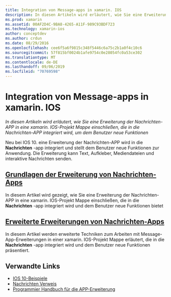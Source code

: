 ```yaml
---
title: Integration von Message-apps in xamarin. IOS
description: In diesen Artikeln wird erläutert, wie Sie eine Erweiterung der Nachrichten-APP in eine xamarin. IOS-Projekt Mappe einschließen, die in die Nachrichten-APP integriert wird, um dem Benutzer neue Funktionen
ms.prod: xamarin
ms.assetid: 00AF2D4C-9BA8-4265-A11F-989C93BDF723
ms.technology: xamarin-ios
author: conceptdev
ms.author: crdun
ms.date: 08/29/2016
ms.openlocfilehash: cee6f5a6f9815c348f5446c6a75c2b1a0f4c10c6
ms.sourcegitcommit: 57f815bf0024b1afe9754c0e28054fc0a53ce302
ms.translationtype: MT
ms.contentlocale: de-DE
ms.lasthandoff: 09/06/2019
ms.locfileid: "70769598"
---
```

# <a name="message-app-integration-in-xamarinios"></a>Integration von Message-apps in xamarin. IOS

_In diesen Artikeln wird erläutert, wie Sie eine Erweiterung der Nachrichten-APP in eine xamarin. IOS-Projekt Mappe einschließen, die in die Nachrichten-APP integriert wird, um dem Benutzer neue Funktionen_

Neu bei IOS 10. eine Erweiterung der Nachrichten-APP wird in die **Nachrichten** -app integriert und stellt dem Benutzer neue Funktionen zur Anwendung. Die Erweiterung kann Text, Aufkleber, Mediendateien und interaktive Nachrichten senden.

## <a name="message-app-extension-basicsiosplatformmessage-app-integrationintro-to-message-app-extensionsmd"></a>[Grundlagen der Erweiterung von Nachrichten-Apps](~/ios/platform/message-app-integration/intro-to-message-app-extensions.md)

In diesem Artikel wird gezeigt, wie Sie eine Erweiterung der Nachrichten-APP in eine xamarin. IOS-Projekt Mappe einschließen, die in die **Nachrichten** -app integriert wird und dem Benutzer neue Funktionen bietet

## <a name="advanced-message-app-extensionsiosplatformmessage-app-integrationintro-to-message-app-extensionsmd"></a>[Erweiterte Erweiterungen von Nachrichten-Apps](~/ios/platform/message-app-integration/intro-to-message-app-extensions.md)

In diesem Artikel werden erweiterte Techniken zum Arbeiten mit Message-App-Erweiterungen in einer xamarin. IOS-Projekt Mappe erläutert, die in die **Nachrichten** -app integriert wird und dem Benutzer neue Funktionen präsentiert.

## <a name="related-links"></a>Verwandte Links

- [IOS 10-Beispiele](https://docs.microsoft.com/samples/browse/?products=xamarin&term=Xamarin.iOS+iOS10)
- [Nachrichten Verweis](https://developer.apple.com/reference/messages)
- [Programmier Handbuch für die APP-Erweiterung](https://developer.apple.com/library/prerelease/content/documentation/General/Conceptual/ExtensibilityPG/index.html#//apple_ref/doc/uid/TP40014214)
